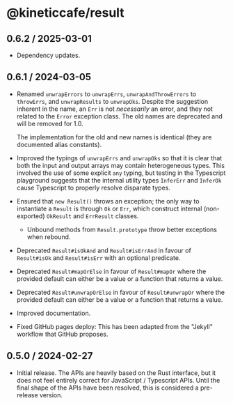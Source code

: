 # @kineticcafe/result

## 0.6.2 / 2025-03-01

- Dependency updates.

## 0.6.1 / 2024-03-05

- Renamed `unwrapErrors` to `unwrapErrs`, `unwrapAndThrowErrors` to `throwErrs`,
  and `unwrapResults` to `unwrapOks`. Despite the suggestion inherent in the
  name, an `Err` is not _necessarily_ an error, and they not related to the
  `Error` exception class. The old names are deprecated and will be removed for
  1.0.

  The implementation for the old and new names is identical (they are documented
  alias constants).

- Improved the typings of `unwrapErrs` and `unwrapOks` so that it is clear that
  both the input and output arrays may contain heterogeneous types. This
  involved the use of some explicit `any` typing, but testing in the Typescript
  playground suggests that the internal utility types `InferErr` and `InferOk`
  cause Typescript to properly resolve disparate types.

- Ensured that `new Result()` throws an exception; the only way to instantiate a
  `Result` is through `Ok` or `Err`, which construct internal (non-exported)
  `OkResult` and `ErrResult` classes.

  - Unbound methods from `Result.prototype` throw better exceptions when
    rebound.

- Deprecated `Result#isOkAnd` and `Result#isErrAnd` in favour of `Result#isOk`
  and `Result#isErr` with an optional predicate.

- Deprecated `Result#mapOrElse` in favour of `Result#mapOr` where the provided
  default can either be a value or a function that returns a value.

- Deprecated `Result#unwrapOrElse` in favour of `Result#unwrapOr` where the
  provided default can either be a value or a function that returns a value.

- Improved documentation.

- Fixed GitHub pages deploy: This has been adapted from the "Jekyll" workflow
  that GitHub proposes.

## 0.5.0 / 2024-02-27

- Initial release. The APIs are heavily based on the Rust interface, but it does
  not feel entirely correct for JavaScript / Typescript APIs. Until the final
  shape of the APIs have been resolved, this is considered a pre-release
  version.
